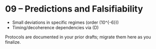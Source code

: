 # 09 – Predictions and Falsifiability

- Small deviations in specific regimes (order \(10^{-6}\))
- Timing/decoherence dependencies via \(D\)

Protocols are documented in your prior drafts; migrate them here as you finalize.
